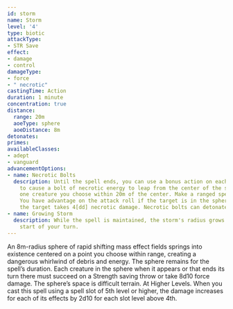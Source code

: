 ```yaml
---
id: storm
name: Storm
level: '4'
type: biotic
attackType:
- STR Save
effect:
- damage
- control
damageType:
- force
- " necrotic"
castingTime: Action
duration: 1 minute
concentration: true
distance:
  range: 20m
  aoeType: sphere
  aoeDistance: 8m
detonates: 
primes: 
availableClasses:
- adept
- vanguard
advancementOptions:
- name: Necrotic Bolts
  description: Until the spell ends, you can use a bonus action on each of your turns
    to cause a bolt of necrotic energy to leap from the center of the sphere toward
    one creature you choose within 20m of the center. Make a ranged spell attack.
    You have advantage on the attack roll if the target is in the sphere. On a hit,
    the target takes 4[dd] necrotic damage. Necrotic bolts can detonate primed targets.
- name: Growing Storm
  description: While the spell is maintained, the storm's radius grows by 2m at the
    start of your turn.
---
```

An 8m-radius sphere of rapid shifting mass effect fields springs into existence centered on a point you choose within range, creating a dangerous whirlwind of debris and energy. The sphere remains for the spell’s duration. Each creature in the sphere when it appears or that ends its turn there must succeed on a Strength saving throw or take 8d10 force damage. The sphere’s space is difficult terrain.
At Higher Levels. When you cast this spell using a spell slot of 5th level or higher, the damage increases for each of its effects by 2d10 for each slot level above 4th.